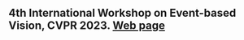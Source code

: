 ## 4th International Workshop on Event-based Vision, CVPR 2023. [Web page](https://tub-rip.github.io/eventvision2023/)
